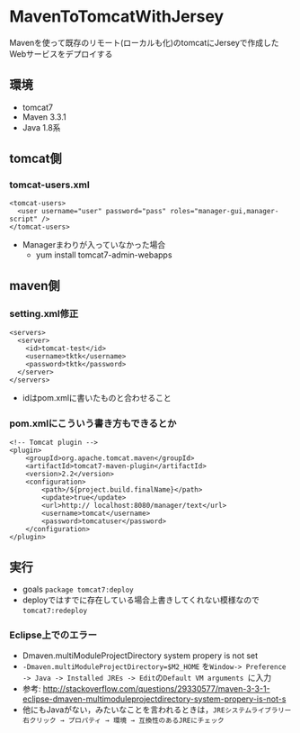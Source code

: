 # MavenToTomcatWithJersey
Mavenを使って既存のリモート(ローカルも化)のtomcatにJerseyで作成したWebサービスをデプロイする

## 環境 
- tomcat7
- Maven 3.3.1
- Java 1.8系

## tomcat側

### tomcat-users.xml

    <tomcat-users>
      <user username="user" password="pass" roles="manager-gui,manager-script" />
    </tomcat-users>

- Managerまわりが入っていなかった場合
    - yum install tomcat7-admin-webapps

## maven側
### setting.xml修正

    <servers>
      <server>
        <id>tomcat-test</id>
        <username>tktk</username>
        <password>tktk</password>
      </server>
    </servers>

- idはpom.xmlに書いたものと合わせること

### pom.xmlにこういう書き方もできるとか

    <!-- Tomcat plugin -->  
    <plugin>  
        <groupId>org.apache.tomcat.maven</groupId>  
        <artifactId>tomcat7-maven-plugin</artifactId>  
        <version>2.2</version>  
        <configuration>  
            <path>/${project.build.finalName}</path>  
            <update>true</update>  
            <url>http:// localhost:8080/manager/text</url>  
            <username>tomcat</username>  
            <password>tomcatuser</password>  
        </configuration>  
    </plugin>

## 実行
- goals
 `package tomcat7:deploy`
- deployではすでに存在している場合上書きしてくれない模様なので
 `tomcat7:redeploy`

### Eclipse上でのエラー
- Dmaven.multiModuleProjectDirectory system propery is not set
 - `-Dmaven.multiModuleProjectDirectory=$M2_HOME` を`Window-> Preference -> Java -> Installed JREs -> Edit`の`Default VM arguments `に入力
 - 参考: http://stackoverflow.com/questions/29330577/maven-3-3-1-eclipse-dmaven-multimoduleprojectdirectory-system-propery-is-not-s
- 他にもJavaがない，みたいなことを言われるときは，`JREシステムライブラリー右クリック → プロパティ → 環境 → 互換性のあるJREにチェック`

